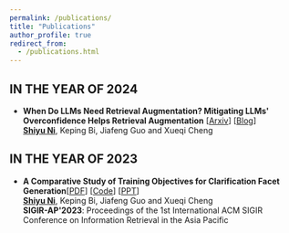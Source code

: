 ```yaml
---
permalink: /publications/
title: "Publications"
author_profile: true
redirect_from: 
  - /publications.html
---
```


## IN THE YEAR OF 2024

- **When Do LLMs Need Retrieval Augmentation? Mitigating LLMs' Overconfidence Helps Retrieval Augmentation** [[Arxiv](https://arxiv.org/abs/2402.11457)] [[Blog](https://mp.weixin.qq.com/s/yhkGXXjYdoM-KIhHGgdjdA)]<br>
  <ins>**Shiyu Ni**</ins>, Keping Bi, Jiafeng Guo and Xueqi Cheng  <br>

IN THE YEAR OF 2023
------

- **A Comparative Study of Training Objectives for Clarification Facet Generation**[[PDF](https://arxiv.org/pdf/2310.00703v1.pdf)] [[Code](https://github.com/ShiyuNee/Facet-Generation)] [[PPT](https://github.com/ShiyuNee/Facet-Generation/blob/master/SIGIR-AP2023-Shiyu.pptx)] <br>
  <ins>**Shiyu Ni**</ins>, Keping Bi, Jiafeng Guo and Xueqi Cheng  <br>**SIGIR-AP'2023**: Proceedings of the 1st International ACM SIGIR Conference on Information Retrieval in the Asia Pacific
